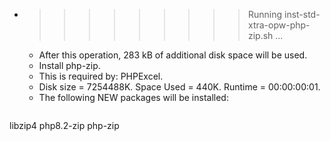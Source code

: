 * >>>>>>>>> Running inst-std-xtra-opw-php-zip.sh ...
  * After this operation, 283 kB of additional disk space will be used.
  * Install php-zip.
  * This is required by: PHPExcel.
  * Disk size = 7254488K. Space Used = 440K. Runtime = 00:00:00:01.
  * The following NEW packages will be installed:
  ```bash
libzip4 php8.2-zip php-zip
  ```
